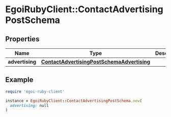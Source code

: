 # EgoiRubyClient::ContactAdvertisingPostSchema

## Properties

| Name | Type | Description | Notes |
| ---- | ---- | ----------- | ----- |
| **advertising** | [**ContactAdvertisingPostSchemaAdvertising**](ContactAdvertisingPostSchemaAdvertising.md) |  | [optional] |

## Example

```ruby
require 'egoi-ruby-client'

instance = EgoiRubyClient::ContactAdvertisingPostSchema.new(
  advertising: null
)
```

